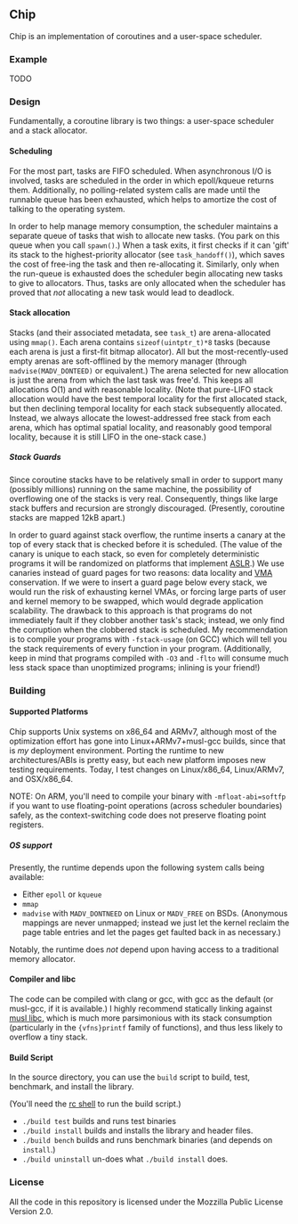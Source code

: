 ## Chip

Chip is an implementation of coroutines and a user-space scheduler.

### Example

TODO

### Design

Fundamentally, a coroutine library is two things: a user-space scheduler and a stack allocator.

#### Scheduling

For the most part, tasks are FIFO scheduled. When asynchronous I/O is involved, tasks are scheduled in the order in which epoll/kqueue returns them. Additionally, no polling-related system calls are made until the runnable queue has been exhausted, which helps to amortize the cost of talking to the operating system.

In order to help manage memory consumption, the scheduler maintains a separate queue of tasks that wish to allocate new tasks. (You park on this queue when you call `spawn()`.) When a task exits, it first checks if it can 'gift' its stack to the highest-priority allocator (see `task_handoff()`), which saves the cost of free-ing the task and then re-allocating it. Similarly, only when the run-queue is exhausted does the scheduler begin allocating new tasks to give to allocators. Thus, tasks are only allocated when the scheduler has proved that *not* allocating a new task would lead to deadlock.

#### Stack allocation

Stacks (and their associated metadata, see `task_t`) are arena-allocated using `mmap()`. Each arena contains `sizeof(uintptr_t)*8` tasks (because each arena is just a first-fit bitmap allocator). All but the most-recently-used empty arenas are soft-offlined by the memory manager (through `madvise(MADV_DONTEED)` or equivalent.) The arena selected for new allocation is just the arena from which the last task was free'd. This keeps all allocations O(1) and with reasonable locality. (Note that pure-LIFO stack allocation would have the best temporal locality for the first allocated stack, but then declining temporal locality for each stack subsequently allocated. Instead, we always allocate the lowest-addressed free stack from each arena, which has optimal spatial locality, and reasonably good temporal locality, because it is still LIFO in the one-stack case.)

##### Stack Guards

Since coroutine stacks have to be relatively small in order to support many (possibly millions) running on the same machine, the possibility of overflowing one of the stacks is very real. Consequently, things like large stack buffers and recursion are strongly discouraged. (Presently, coroutine stacks are mapped 12kB apart.)

In order to guard against stack overflow, the runtime inserts a canary at the top of every stack that is checked before it is scheduled. (The value of the canary is unique to each stack, so even for completely deterministic programs it will be randomized on platforms that implement [ASLR](https://en.wikipedia.org/wiki/Address_space_layout_randomization).) We use canaries instead of guard pages for two reasons: data locality and [VMA](http://www.makelinux.net/books/lkd2/ch14lev1sec2) conservation. If we were to insert a guard page below every stack, we would run the risk of exhausting kernel VMAs, or forcing large parts of user and kernel memory to be swapped, which would degrade application scalability. The drawback to this approach is that programs do not immediately fault if they clobber another task's stack; instead, we only find the corruption when the clobbered stack is scheduled. My recommendation is to compile your programs with `-fstack-usage` (on GCC) which will tell you the stack requirements of every function in your program. (Additionally, keep in mind that programs compiled with `-O3` and `-flto` will consume much less stack space than unoptimized programs; inlining is your friend!)

### Building

#### Supported Platforms

Chip supports Unix systems on x86_64 and ARMv7, although most of the optimization effort has gone into Linux+ARMv7+musl-gcc builds, since that is *my* deployment environment. Porting the runtime to new architectures/ABIs is pretty easy, but each new platform imposes new testing requirements. Today, I test changes on Linux/x86_64, Linux/ARMv7, and OSX/x86_64.

NOTE: On ARM, you'll need to compile your binary with `-mfloat-abi=softfp` if you want to use floating-point operations (across scheduler boundaries) safely, as the context-switching code does not preserve floating point registers.

##### OS support

Presently, the runtime depends upon the following system calls being available:

 - Either `epoll` or `kqueue`
 - `mmap`
 - `madvise` with `MADV_DONTNEED` on Linux or `MADV_FREE` on BSDs. (Anonymous mappings are never unmapped; instead we just let the kernel reclaim the page table entries and let the pages get faulted back in as necessary.)

Notably, the runtime does *not* depend upon having access to a traditional memory allocator.

#### Compiler and libc

The code can be compiled with clang or gcc, with gcc as the default (or musl-gcc, if it is available.) I highly recommend statically linking against [musl libc](http://musl-libc.org), which is much more parsimonious with its stack consumption (particularly in the `{vfns}printf` family of functions), and thus less likely to overflow a tiny stack.

#### Build Script

In the source directory, you can use the `build` script to build, test, benchmark, and install the library.

(You'll need the [rc shell](http://github.com/rakitzis/rc) to run the build script.)

 - `./build test` builds and runs test binaries
 - `./build install` builds and installs the library and header files.
 - `./build bench` builds and runs benchmark binaries (and depends on `install`.)
 - `./build uninstall` un-does what `./build install` does.

### License

All the code in this repository is licensed under the Mozzilla Public License Version 2.0. 